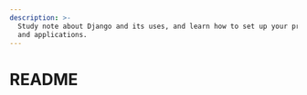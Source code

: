 ```yaml
---
description: >-
  Study note about Django and its uses, and learn how to set up your projects
  and applications.
---
```


# README


